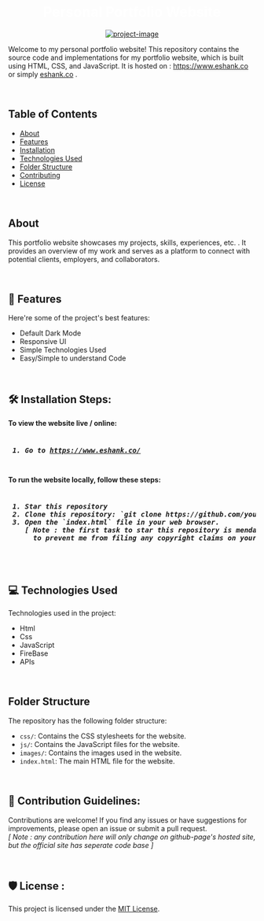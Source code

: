 <a href="https://www.eshank.co/" style="text-decoration:none; color:white"><h1 align="center" id="title">Personal Portfolio Website</h1></a>

<p align="center"><a href="https://www.eshank.co/"><img src="https://socialify.git.ci/mreshank/mreshank.github.io/image?font=Source%20Code%20Pro&amp;language=1&amp;name=1&amp;owner=1&amp;pattern=Circuit%20Board&amp;stargazers=1&amp;theme=Dark" alt="project-image"></a></p>

<p id="description"> Welcome to my personal portfolio website! This repository contains the source code and implementations for my portfolio website, which is built using HTML, CSS, and JavaScript. It is hosted on : <a href="https://www.eshank.co/">https://www.eshank.co</a> or simply <a href="https://www.eshank.co/">eshank.co</a> .</p>

</br>

## Table of Contents

- [About](#about)
- [Features](#features)
- [Installation](#install)
- [Technologies Used](#tech)
- [Folder Structure](#folder-struct)
- [Contributing](#contri)
- [License](#license)

</br>
  
## About

This portfolio website showcases my projects, skills, experiences, etc. . It provides an overview of my work and serves as a platform to connect with potential clients, employers, and collaborators.

</br>

<h2 id="features">🧐 Features</h2>

Here're some of the project's best features:

*   Default Dark Mode
*   Responsive UI
*   Simple Technologies Used
*   Easy/Simple to understand Code

</br>

<h2 id="install">🛠️ Installation Steps:</h2>

<h4> To view the website live / online: </h4>
<pre>
<h5> 1. Go to <a href="https://www.eshank.co/">https://www.eshank.co/</a>
</pre>

<h4> To run the website locally, follow these steps: </h4>
<pre>
<h5> 1. Star this repository 
 2. Clone this repository: `git clone https://github.com/your-username/your-portfolio.git`
 3. Open the `index.html` file in your web browser.
    [ Note : the first task to star this repository is mendatory:<br>      to prevent me from filing any copyright claims on your repository anytime in future]
</pre>

</br>

<h2 id="tech">💻 Technologies Used</h2>

Technologies used in the project:

*   Html
*   Css
*   JavaScript
*   FireBase
*   APIs

</br>

<h2 id="folder-struct"> Folder Structure </h2>

The repository has the following folder structure:

- `css/`: Contains the CSS stylesheets for the website.
- `js/`: Contains the JavaScript files for the website.
- `images/`: Contains the images used in the website.
- `index.html`: The main HTML file for the website.

</br>

<h2 id="contri">🍰 Contribution Guidelines:</h2>

Contributions are welcome! If you find any issues or have suggestions for improvements, please open an issue or submit a pull request. <br>
<em>[ Note : any contribution here will only change on github-page's hosted site, but the official site has seperate code base ]</em>

</br>

<h2 id="license">🛡️ License :</h2>

This project is licensed under the [MIT License](LICENSE).